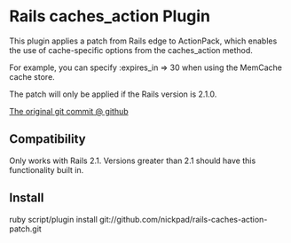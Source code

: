 Rails caches_action Plugin
==========================

This plugin applies a patch from Rails edge to ActionPack, which enables
the use of cache-specific options from the caches_action method.

For example, you can specify :expires_in => 30 when using the MemCache cache
store.

The patch will only be applied if the Rails version is 2.1.0.

[The original git commit @ github](http://github.com/rails/rails/commit/bad1eac91d1549631dca8e93e7e846911649acf7)

Compatibility
-------------

Only works with Rails 2.1. Versions greater than 2.1 should have this
functionality built in.

Install
-------

ruby script/plugin install git://github.com/nickpad/rails-caches-action-patch.git
